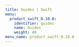 ```yaml
---
title: Guides | Swift
menu:
  product_swift_0.10.0:
    identifier: guides
    name: Guides
    weight: 40
menu_name: product_swift_0.10.0
---
```

